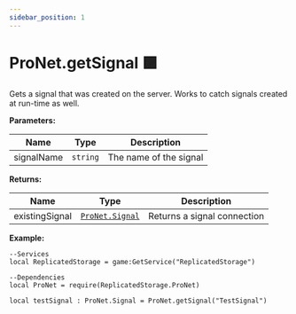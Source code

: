 ```yaml
---
sidebar_position: 1
---
```


# ProNet.getSignal 🟪
Gets a signal that was created on the server. Works to catch signals created at run-time as well.

**Parameters:**

| Name      |Type       | Description            |
|-----------|-----------|------------------------|
|signalName |``string`` | The name of the signal |

**Returns:**

| Name          |Type              |Description                  |
|---------------|------------------|-----------------------------|
|existingSignal |[``ProNet.Signal``](../category/pronetsignal/) | Returns a signal connection |

**Example:**
```luau
--Services
local ReplicatedStorage = game:GetService("ReplicatedStorage")

--Dependencies
local ProNet = require(ReplicatedStorage.ProNet)

local testSignal : ProNet.Signal = ProNet.getSignal("TestSignal")
```